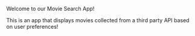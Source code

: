 Welcome to our Movie Search App!

This is an app that displays movies collected from a third party API based on user preferences!
